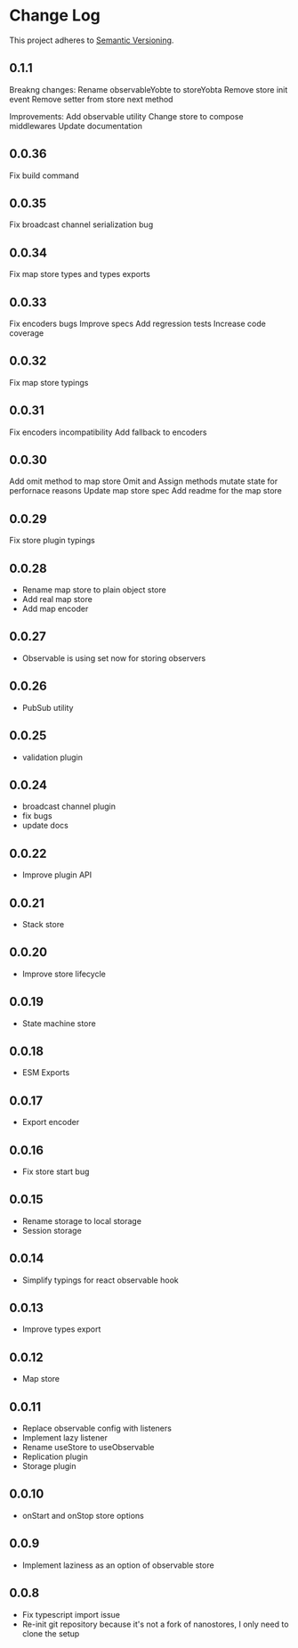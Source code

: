 # Change Log

This project adheres to [Semantic Versioning](http://semver.org/).

## 0.1.1

Breakng changes:
Rename observableYobte to storeYobta
Remove store init event
Remove setter from store next method

Improvements:
Add observable utility
Change store to compose middlewares
Update documentation

## 0.0.36

Fix build command

## 0.0.35

Fix broadcast channel serialization bug

## 0.0.34

Fix map store types and types exports

## 0.0.33

Fix encoders bugs
Improve specs
Add regression tests
Increase code coverage

## 0.0.32

Fix map store typings

## 0.0.31

Fix encoders incompatibility
Add fallback to encoders

## 0.0.30

Add omit method to map store
Omit and Assign methods mutate state for perfornace reasons
Update map store spec
Add readme for the map store

## 0.0.29

Fix store plugin typings

## 0.0.28

- Rename map store to plain object store
- Add real map store
- Add map encoder

## 0.0.27

- Observable is using set now for storing observers

## 0.0.26

- PubSub utility

## 0.0.25

- validation plugin

## 0.0.24

- broadcast channel plugin
- fix bugs
- update docs

## 0.0.22

- Improve plugin API

## 0.0.21

- Stack store

## 0.0.20

- Improve store lifecycle

## 0.0.19

- State machine store

## 0.0.18

- ESM Exports

## 0.0.17

- Export encoder

## 0.0.16

- Fix store start bug

## 0.0.15

- Rename storage to local storage
- Session storage

## 0.0.14

- Simplify typings for react observable hook

## 0.0.13

- Improve types export

## 0.0.12

- Map store

## 0.0.11

- Replace observable config with listeners
- Implement lazy listener
- Rename useStore to useObservable
- Replication plugin
- Storage plugin

## 0.0.10

- onStart and onStop store options

## 0.0.9

- Implement laziness as an option of observable store

## 0.0.8

- Fix typescript import issue
- Re-init git repository because it's not a fork of nanostores, I only need to clone the setup
